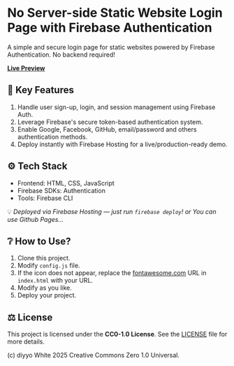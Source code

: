 # No Server-side Static Website Login Page with Firebase Authentication
A simple and secure login page for static websites powered by Firebase Authentication. No backend required!

[**Live Preview**](https://diyyo.pages.dev/project/firebaselogin)

## 🔑 Key Features
 1. Handle user sign-up, login, and session management using Firebase Auth.
2. Leverage Firebase's secure token-based authentication system.
3. Enable Google, Facebook, GitHub, email/password and others authentication methods.
4. Deploy instantly with Firebase Hosting for a live/production-ready demo.

## ⚙️ Tech Stack
-   Frontend: HTML, CSS, JavaScript 
-   Firebase SDKs: Authentication
-   Tools: Firebase CLI

💡 _Deployed via Firebase Hosting — just run `firebase deploy`! or You can use Github Pages..._

## ❔ How to Use?
1. Clone this project.
2. Modify `config.js` file.
3. If the icon does not appear, replace the [fontawesome.com](fontawesome.com) URL in `index.html` with your URL.
4. Modify as you like.
5. Deploy your project.

## ⚖️ License

This project is licensed under the **CC0-1.0 License**. See the [LICENSE](LICENSE) file for more details.

(c) diyyo White 2025 Creative Commons Zero 1.0 Universal.
